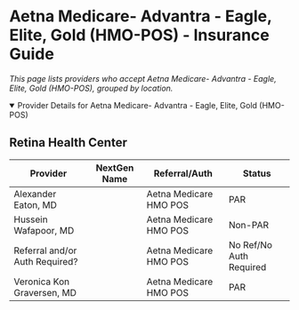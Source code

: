 # Aetna Medicare- Advantra - Eagle, Elite, Gold (HMO-POS) - Insurance Guide

*This page lists providers who accept Aetna Medicare- Advantra - Eagle, Elite, Gold (HMO-POS), grouped by location.*

<details open><summary>Provider Details for Aetna Medicare- Advantra - Eagle, Elite, Gold (HMO-POS)</summary>

## Retina Health Center

| Provider | NextGen Name | Referral/Auth | Status |
|----------|-------------|--------------|--------|
| Alexander Eaton, MD |  | Aetna Medicare HMO POS | PAR |
| Hussein Wafapoor, MD |  | Aetna Medicare HMO POS | Non-PAR |
| Referral and/or Auth Required? |  | Aetna Medicare HMO POS | No Ref/No Auth Required |
| Veronica Kon Graversen, MD |  | Aetna Medicare HMO POS | PAR |

</details>

